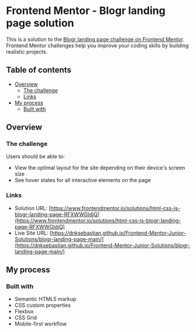 # Frontend Mentor - Blogr landing page solution

This is a solution to the [Blogr landing page challenge on Frontend Mentor](https://www.frontendmentor.io/challenges/blogr-landing-page-EX2RLAApP). Frontend Mentor challenges help you improve your coding skills by building realistic projects. 

## Table of contents

- [Overview](#overview)
  - [The challenge](#the-challenge)
  - [Links](#links)
- [My process](#my-process)
  - [Built with](#built-with)

## Overview

### The challenge

Users should be able to:

- View the optimal layout for the site depending on their device's screen size
- See hover states for all interactive elements on the page

### Links

- Solution URL: [https://www.frontendmentor.io/solutions/html-css-js-blogr-landing-page-RFXWWGIdjQ](https://www.frontendmentor.io/solutions/html-css-js-blogr-landing-page-RFXWWGIdjQ)
- Live Site URL: [https://dnksebastian.github.io/Frontend-Mentor-Junior-Solutions/blogr-landing-page-main/](https://dnksebastian.github.io/Frontend-Mentor-Junior-Solutions/blogr-landing-page-main/)

## My process

### Built with

- Semantic HTML5 markup
- CSS custom properties
- Flexbox
- CSS Grid
- Mobile-first workflow
